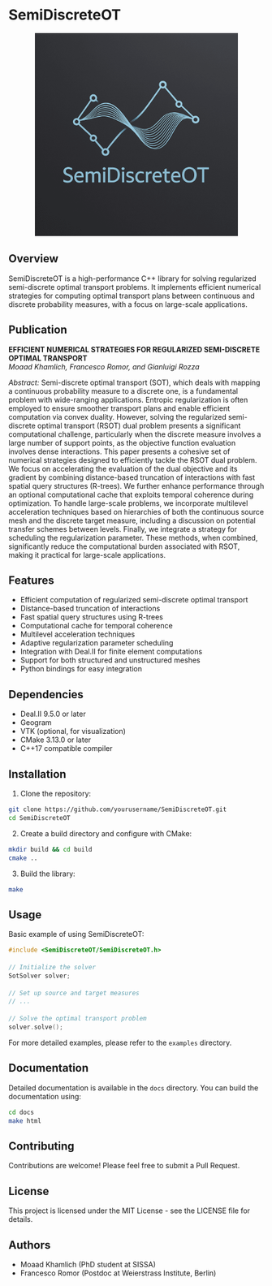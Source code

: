 # SemiDiscreteOT

<div align="center">
  <img src="docs/images/logo_SemiDiscreteOT.png" alt="SemiDiscreteOT Logo" width="400"/>
</div>

## Overview

SemiDiscreteOT is a high-performance C++ library for solving regularized semi-discrete optimal transport problems. It implements efficient numerical strategies for computing optimal transport plans between continuous and discrete probability measures, with a focus on large-scale applications.

## Publication

**EFFICIENT NUMERICAL STRATEGIES FOR REGULARIZED SEMI-DISCRETE OPTIMAL TRANSPORT**  
*Moaad Khamlich, Francesco Romor, and Gianluigi Rozza*

*Abstract:* Semi-discrete optimal transport (SOT), which deals with mapping a continuous probability measure to a discrete one, is a fundamental problem with wide-ranging applications. Entropic regularization is often employed to ensure smoother transport plans and enable efficient computation via convex duality. However, solving the regularized semi-discrete optimal transport (RSOT) dual problem presents a significant computational challenge, particularly when the discrete measure involves a large number of support points, as the objective function evaluation involves dense interactions. This paper presents a cohesive set of numerical strategies designed to efficiently tackle the RSOT dual problem. We focus on accelerating the evaluation of the dual objective and its gradient by combining distance-based truncation of interactions with fast spatial query structures (R-trees). We further enhance performance through an optional computational cache that exploits temporal coherence during optimization. To handle large-scale problems, we incorporate multilevel acceleration techniques based on hierarchies of both the continuous source mesh and the discrete target measure, including a discussion on potential transfer schemes between levels. Finally, we integrate a strategy for scheduling the regularization parameter. These methods, when combined, significantly reduce the computational burden associated with RSOT, making it practical for large-scale applications.

## Features

- Efficient computation of regularized semi-discrete optimal transport
- Distance-based truncation of interactions
- Fast spatial query structures using R-trees
- Computational cache for temporal coherence
- Multilevel acceleration techniques
- Adaptive regularization parameter scheduling
- Integration with Deal.II for finite element computations
- Support for both structured and unstructured meshes
- Python bindings for easy integration

## Dependencies

- Deal.II 9.5.0 or later
- Geogram
- VTK (optional, for visualization)
- CMake 3.13.0 or later
- C++17 compatible compiler

## Installation

1. Clone the repository:
```bash
git clone https://github.com/yourusername/SemiDiscreteOT.git
cd SemiDiscreteOT
```

2. Create a build directory and configure with CMake:
```bash
mkdir build && cd build
cmake ..
```

3. Build the library:
```bash
make
```

## Usage

Basic example of using SemiDiscreteOT:

```cpp
#include <SemiDiscreteOT/SemiDiscreteOT.h>

// Initialize the solver
SotSolver solver;

// Set up source and target measures
// ...

// Solve the optimal transport problem
solver.solve();
```

For more detailed examples, please refer to the `examples` directory.

## Documentation

Detailed documentation is available in the `docs` directory. You can build the documentation using:

```bash
cd docs
make html
```

## Contributing

Contributions are welcome! Please feel free to submit a Pull Request.

## License

This project is licensed under the MIT License - see the LICENSE file for details.

## Authors

- Moaad Khamlich (PhD student at SISSA)
- Francesco Romor (Postdoc at Weierstrass Institute, Berlin)